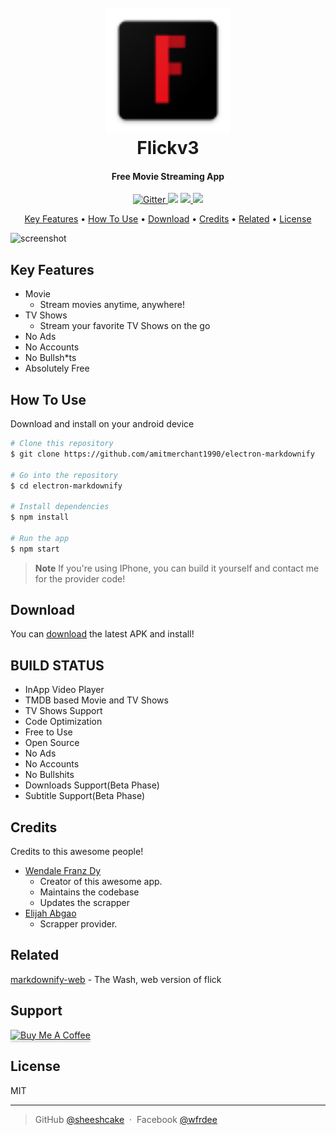 
<h1 align="center">
  <br>
  <a href="#"><img src="https://github.com/sheeshcake/Flickv3/blob/766214ad550ab82a226faa6c8db538c21899fc58/android/app/src/main/res/mipmap-hdpi/ic_launcher.png" alt="Flickv3" width="200"></a>
  <br>
  Flickv3
  <br>
</h1>

<h4 align="center">Free Movie Streaming App</h4>

<p align="center">
  <a href="https://badge.fury.io/js/electron-markdownify">
    <img src="https://badge.fury.io/js/electron-markdownify.svg"
         alt="Gitter">
  </a>
  <a href="https://gitter.im/amitmerchant1990/electron-markdownify"><img src="https://badges.gitter.im/amitmerchant1990/electron-markdownify.svg"></a>
  <a href="https://saythanks.io/to/bullredeyes@gmail.com">
      <img src="https://img.shields.io/badge/SayThanks.io-%E2%98%BC-1EAEDB.svg">
  </a>
  <a href="https://www.paypal.me/AmitMerchant">
    <img src="https://img.shields.io/badge/$-donate-ff69b4.svg?maxAge=2592000&amp;style=flat">
  </a>
</p>

<p align="center">
  <a href="#key-features">Key Features</a> •
  <a href="#how-to-use">How To Use</a> •
  <a href="#download">Download</a> •
  <a href="#credits">Credits</a> •
  <a href="#related">Related</a> •
  <a href="#license">License</a>
</p>

![screenshot](https://raw.githubusercontent.com/amitmerchant1990/electron-markdownify/master/app/img/markdownify.gif)

## Key Features

* Movie
  - Stream movies anytime, anywhere!
* TV Shows
  - Stream your favorite TV Shows on the go
* No Ads 
* No Accounts
* No Bullsh*ts
* Absolutely Free


## How To Use

Download and install on your android device

```bash
# Clone this repository
$ git clone https://github.com/amitmerchant1990/electron-markdownify

# Go into the repository
$ cd electron-markdownify

# Install dependencies
$ npm install

# Run the app
$ npm start
```

> **Note**
> If you're using IPhone, you can build it yourself and contact me for the provider code!


## Download

You can [download](https://github.com/sheeshcake/Flickv3/tree/master/builds/android) the latest APK and install!


## BUILD STATUS

* InApp Video Player
* TMDB based Movie and TV Shows
* TV Shows Support
* Code Optimization
* Free to Use
* Open Source
* No Ads
* No Accounts
* No Bullshits
* Downloads Support(Beta Phase)
* Subtitle Support(Beta Phase)

## Credits

Credits to this awesome people!

- [Wendale Franz Dy](https://github.com/sheeshcake)
    - Creator of this awesome app.
    - Maintains the codebase
    - Updates the scrapper
- [Elijah Abgao](https://github.com/skeltonmod)
    - Scrapper provider.


## Related

[markdownify-web](https://github.com/skeltonmod) - The Wash, web version of flick

## Support

<a href="https://www.paypal.com/paypalme/wfrdee" target="_blank"><img src="https://www.buymeacoffee.com/assets/img/custom_images/purple_img.png" alt="Buy Me A Coffee" style="height: 41px !important;width: 174px !important;box-shadow: 0px 3px 2px 0px rgba(190, 190, 190, 0.5) !important;-webkit-box-shadow: 0px 3px 2px 0px rgba(190, 190, 190, 0.5) !important;" ></a>



## License

MIT

---

> GitHub [@sheeshcake](https://github.com/sheeshcake) &nbsp;&middot;&nbsp;
> Facebook [@wfrdee](https://facebook.com/wfrdee)

